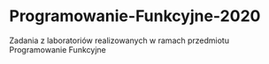 # Programowanie-Funkcyjne-2020
Zadania z laboratoriów realizowanych w ramach przedmiotu Programowanie Funkcyjne 
